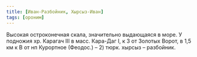 ```yaml
---
title: [Иван-Разбойник, Хырсыз-Иван]
tags: [ороним]
---
```


Высокая остроконечная скала, значительно выдающаяся в море. У подножия хр.
Карагач III в масс. Кара-Даг I, к З от Золотых Ворот, в 1,5 км к В от нп
Курортное (Феодос.) – 2) тюрк. хырсыз – разбойник.
